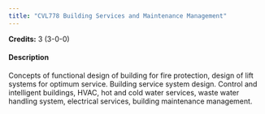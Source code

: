 ```yaml
---
title: "CVL778 Building Services and Maintenance Management"
---
```

**Credits:** 3 (3-0-0)

#### Description
Concepts of functional design of building for fire protection, design of lift systems for optimum service. Building service system design. Control and intelligent buildings, HVAC, hot and cold water services, waste water handling system, electrical services, building maintenance management.
